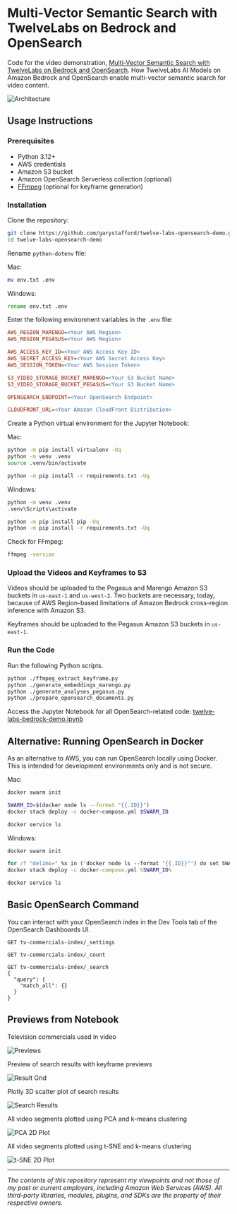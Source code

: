 # Multi-Vector Semantic Search with TwelveLabs on Bedrock and OpenSearch

Code for the video demonstration, [Multi-Vector Semantic Search with TwelveLabs on Bedrock and OpenSearch](https://youtu.be/VCFWTKJ7TRY?si=hsNUBLhHCmK-iWV-). How TwelveLabs AI Models on Amazon Bedrock and OpenSearch enable multi-vector semantic search for video content.

![Architecture](./previews/twelve_labs_on_bedrock_v3.png)

## Usage Instructions

### Prerequisites

- Python 3.12+
- AWS credentials
- Amazon S3 bucket
- Amazon OpenSearch Serverless collection (optional)
- [FFmpeg](https://ffmpeg.org/) (optional for keyframe generation)

### Installation

Clone the repository:

```bash
git clone https://github.com/garystafford/twelve-labs-opensearch-demo.git
cd twelve-labs-opensearch-demo
```

Rename `python-dotenv` file:

Mac:

```bash
mv env.txt .env
```

Windows:

```bat
rename env.txt .env
```

Enter the following environment variables in the `.env` file:

```ini
AWS_REGION_MARENGO=<Your AWS Region>
AWS_REGION_PEGASUS=<Your AWS Region>

AWS_ACCESS_KEY_ID=<Your AWS Access Key ID>
AWS_SECRET_ACCESS_KEY=<Your AWS Secret Access Key>
AWS_SESSION_TOKEN=<Your AWS Session Token>

S3_VIDEO_STORAGE_BUCKET_MARENGO=<Your S3 Bucket Name>
S3_VIDEO_STORAGE_BUCKET_PEGASUS=<Your S3 Bucket Name>

OPENSEARCH_ENDPOINT=<Your OpenSearch Endpoint>

CLOUDFRONT_URL=<Your Amazon CloudFront Distribution>
```

Create a Python virtual environment for the Jupyter Notebook:

Mac:

```bash
python -m pip install virtualenv -Uq
python -m venv .venv
source .venv/bin/activate

python -m pip install -r requirements.txt -Uq
```

Windows:

```bat
python -m venv .venv
.venv\Scripts\activate

python -m pip install pip -Uq
python -m pip install -r requirements.txt -Uq
```

Check for FFmpeg:

```bash
ffmpeg -version
```

### Upload the Videos and Keyframes to S3

Videos should be uploaded to the Pegasus and Marengo Amazon S3 buckets in `us-east-1` and `us-west-2`. Two buckets are necessary, today, because of AWS Region-based limitations of Amazon Bedrock cross-region inference with Amazon S3.

Keyframes should be uploaded to the Pegasus Amazon S3 buckets in `us-east-1`.

### Run the Code

Run the following Python scripts.

```bash
python ./ffmpeg_extract_keyframe.py
python ./generate_embeddings_marengo.py
python ./generate_analyses_pegasus.py
python ./prepare_opensearch_documents.py
```

Access the Jupyter Notebook for all OpenSearch-related code: [twelve-labs-bedrock-demo.ipynb](twelve-labs-bedrock-demo.ipynb)

## Alternative: Running OpenSearch in Docker

As an alternative to AWS, you can run OpenSearch locally using Docker. This is intended for development environments only and is not secure.

Mac:

```bash
docker swarm init

SWARM_ID=$(docker node ls --format "{{.ID}}")
docker stack deploy -c docker-compose.yml $SWARM_ID

docker service ls
```

Windows:

```bat
docker swarm init

for /f "delims=" %x in ('docker node ls --format "{{.ID}}"') do set SWARM_ID=%x
docker stack deploy -c docker-compose.yml %SWARM_ID%

docker service ls
```

## Basic OpenSearch Command

You can interact with your OpenSearch index in the Dev Tools tab of the OpenSearch Dashboards UI.

```text
GET tv-commercials-index/_settings

GET tv-commercials-index/_count

GET tv-commercials-index/_search
{
  "query": {
    "match_all": {}
  }
}
```

## Previews from Notebook

Television commercials used in video

![Previews](./previews/video_preview.png)

Preview of search results with keyframe previews

![Result Grid](./previews/grid.png)

Plotly 3D scatter plot of search results

![Search Results](./previews/3d_search_results.png)

All video segments plotted using PCA and k-means clustering

![PCA 2D Plot](./previews/pca_kmeans.png)

All video segments plotted using t-SNE and k-means clustering

![t-SNE 2D Plot](./previews/ksne_kmeans.png)

---

_The contents of this repository represent my viewpoints and not those of my past or current employers, including Amazon Web Services (AWS). All third-party libraries, modules, plugins, and SDKs are the property of their respective owners._
